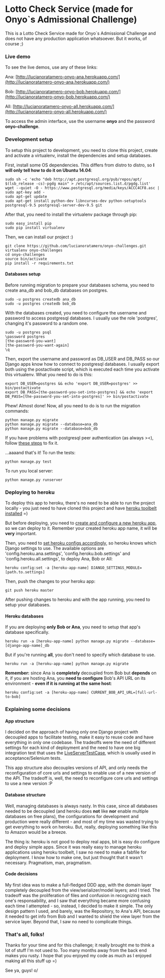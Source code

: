 # Lotto Check Service (made for Onyo`s Admissional Challenge)

This is a Lotto Check Service made for Onyo`s Admissional Challenge and does not have any production application whatsoever. But it works, of course ;)

### Live demo

To see the live demos, use any of these links:

Ana: [http://lucianoratamero-onyo-ana.herokuapp.com/](http://lucianoratamero-onyo-ana.herokuapp.com/)

Bob: [http://lucianoratamero-onyo-bob.herokuapp.com/](http://lucianoratamero-onyo-bob.herokuapp.com/)

All: [http://lucianoratamero-onyo-all.herokuapp.com/](http://lucianoratamero-onyo-all.herokuapp.com/)

To access the admin interface, use the username **onyo** and the password **onyo-challenge**.

### Development setup

To setup this project to development, you need to clone this project, create and activate a virtualenv, install the dependencies and setup databases.

First, install some OS dependencies. This differs from distro to distro, so **I will only tell how to do it on Ubuntu 14.04**:

```
sudo sh -c 'echo "deb http://apt.postgresql.org/pub/repos/apt/ $(lsb_release -cs)-pgdg main" > /etc/apt/sources.list.d/pgdg.list'
wget --quiet -O - https://www.postgresql.org/media/keys/ACCC4CF8.asc | sudo apt-key add -
sudo apt-get update
sudo apt-get install python-dev libncurses-dev python-setuptools postgresql-9.5 postgresql-server-dev-9.5 git
```

After that, you need to install the virtualenv package through pip:

```
sudo easy_install pip
sudo pip install virtualenv
```

Then, we can install our project :)

```
git clone https://github.com/lucianoratamero/onyo-challenges.git
virtualenv onyo-challenges
cd onyo-challenges
source bin/activate
pip install -r requirements.txt
```

#### Databases setup

Before running migration to prepare your databases schema, you need to create ana_db and bob_db databases on postgres.

```
sudo -u postgres createdb ana_db
sudo -u postgres createdb bob_db
```

With the databases created, you need to configure the username and password to access postgresql databases. I usually use the role 'postgres', changing it's password to a random one.

```
sudo -u postgres psql
\password postgres
[the-password-you-want]
[the-password-you-want-again]
\q
```

Then, export the username and password as DB_USER and DB_PASS so our Django apps know how to connect to postgresql databases. I usually export both using the postactivate script, which is executed each time you activate this virtualenv. What you need to do is this:

```
export DB_USER=postgres && echo 'export DB_USER=postgres' >> bin/postactivate
export DB_PASS=[the-password-you-set-into-postgres] && echo 'export DB_PASS=[the-password-you-set-into-postgres]' >> bin/postactivate
```

Phew! Almost done! Now, all you need to do is to run the migration commands:

```
python manage.py migrate
python manage.py migrate --database=ana_db
python manage.py migrate --database=bob_db
```

If you have problems with postgresql peer authentication (as always ><), follow [these steps](http://stackoverflow.com/questions/18664074/getting-error-peer-authentication-failed-for-user-postgres-when-trying-to-ge) to fix it.

...aaaand that's it! To run the tests:

```
python manage.py test
```

To run you local server:

```
python manage.py runserver
```

### Deploying to heroku

To deploy this app to heroku, there's no need to be able to run the project locally - you just need to have cloned this project and have [heroku toolbelt installed](https://toolbelt.heroku.com/debian) =)

But before deploying, you need to [create and configure a new heroku app](https://devcenter.heroku.com/articles/git#creating-a-heroku-remote), so we can deploy to it. Remember your created heroku app name, it will be **very** important.

Then, you need to [set heroku configs accordingly](https://devcenter.heroku.com/articles/config-vars#setting-up-config-vars-for-a-deployed-application), so heroku knows which Django settings to use. The available options are 'config.heroku.ana.settings', 'config.heroku.bob.settings' and 'config.heroku.all.settings', to deploy Ana, Bob or All:

```
heroku config:set -a [heroku-app-name] DJANGO_SETTINGS_MODULE=[path.to.settings]
```

Then, push the changes to your heroku app:

```
git push heroku master
```

After pushing changes to heroku and with the app running, you need to setup your databases.

#### Heroku databases

If you are deploying **only Bob or Ana**, you need to setup that app's database specifically.

```
heroku run -a [heroku-app-name] python manage.py migrate --database=[django-app-name]_db
```

But if you're running **all**, you don't need to specify which database to use.

```
heroku run -a [heroku-app-name] python manage.py migrate
```

**Remember:** since Ana is **completely** decoupled from Bob but **depends** on it, if you are hosting Ana, you **need to configure** Bob's API URL on its environment - **even if it is running at the same host**:

```
heroku config:set -a [heroku-app-name] CURRENT_BOB_API_URL=[full-url-to-bob]
```

### Explaining some decisions

#### App structure

I decided on the approach of having only one Django project with decoupled apps to facilitate testing, make it easy to reuse code and have everything in only one codebase. The tradeoffs were the need of different settings for each kind of deployment and the need to have one big integration test that uses the [LiveServerTestCase](https://docs.djangoproject.com/en/1.9/topics/testing/tools/#django.test.LiveServerTestCase), which is usually used in acceptance/Selenium tests.

This app structure also decouples versions of API, and only needs the reconfiguration of core urls and settings to enable use of a new version of the API. The tradeoff is, well, the need to reconfigure core urls and settings to use a new version :P

#### Database structure

Well, managing databases is always nasty. In this case, since all databases needed to be decoupled (and heroku does **not** like **nor** enable multiple databases on free plans), the configurations for development and production were really different - and most of my time was wasted trying to get everything to work on heroku. But, really, deploying something like this to Amazon would be a breeze.

The thing is: heroku is not good to deploy real apps, bit is easy do configure and deploy simple apps. Since it was really easy to manage heroku applications using heroku toolbelt, I saw no need to make a fabfile for deployment. I know how to make one, but just thought that it wasn't necessary. Pragmatism, man, pragmatism.

#### Code decisions

My first idea was to make a full-fledged DDD app, with the domain layer completely decoupled from the view/serializer/model layers; and I tried. The tradeoff was the proliferation of files and confusion in recognizing each one's responsability, and I saw that everything became more confusing each time I attempted - so, instead, I decided to make it simple. The only design pattern I used, and barely, was the Repository, to Ana's API, because it needed to get info from Bob and I wanted to shield the view layer from the service layer. Beyond that, I saw no need to complicate things.

### That's all, folks!

Thanks for your time and for this challenge; it really brought me to think a lot of stuff I'm not used to. Too many months away from the back end makes you rusty. I hope that you enjoyed my code as much as I enjoyed making all this stuff up =)

See ya, guys! o/
